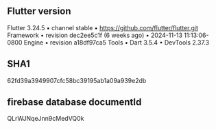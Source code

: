 ## Flutter version

Flutter 3.24.5 • channel stable •
https://github.com/flutter/flutter.git
Framework • revision dec2ee5c1f (6 weeks ago) • 2024-11-13 11:13:06-0800 Engine • revision a18df97ca5
Tools • Dart 3.5.4 • DevTools 2.37.3

## SHA1
62fd39a3949907cfc58bc39195ab1a09a939e2db

## firebase database documentId
QLrWJNqeJnn9cMedVQ0k